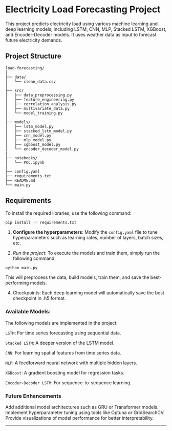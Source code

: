 # Electricity Load Forecasting Project

This project predicts electricity load using various machine learning and deep learning models, including LSTM, CNN, MLP, Stacked LSTM, XGBoost, and Encoder-Decoder models. It uses weather data as input to forecast future electricity demands.

## Project Structure

```
load-forecasting/
│
├── data/
│   └── clean_data.csv            
│
├── src/
│   ├── data_preprocessing.py     
│   ├── feature_engineering.py    
│   ├── correlation_analysis.py   
│   ├── multivariate_data.py      
│   └── model_training.py        
│
├── models/
│   ├── lstm_model.py             
│   ├── stacked_lstm_model.py     
│   ├── cnn_model.py             
│   ├── mlp_model.py              
│   ├── xgboost_model.py          
│   └── encoder_decoder_model.py
|
├── notebooks/
│   └── POC.ipynb
|
├── config.yaml                  
├── requirements.txt              
├── README.md                   
└── main.py                      
```



## Requirements

To install the required libraries, use the following command:

```bash
pip install -r requirements.txt
```

1. **Configure the hyperparameters**:
Modify the `config.yaml` file to tune hyperparameters such as learning rates, number of layers, batch sizes, etc.

3. *Run the project*:
To execute the models and train them, simply run the following command:


```
python main.py
```

This will preprocess the data, build models, train them, and save the best-performing models.

4. Checkpoints:
Each deep learning model will automatically save the best checkpoint in .h5 format.


### Available Models:
The following models are implemented in the project:

`LSTM`: For time series forecasting using sequential data.

`Stacked LSTM`: A deeper version of the LSTM model.

`CNN`: For learning spatial features from time series data.

`MLP`: A feedforward neural network with multiple hidden layers.

`XGBoost`: A gradient boosting model for regression tasks.

`Encoder-Decoder LSTM`: For sequence-to-sequence learning.



### Future Enhancements
Add additional model architectures such as GRU or Transformer models.
Implement hyperparameter tuning using tools like Optuna or GridSearchCV.
Provide visualizations of model performance for better interpretability.

---
